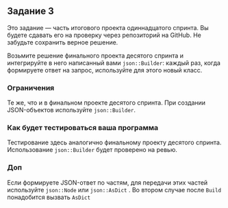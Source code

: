 ## Задание 3

Это
задание — часть итогового проекта одиннадцатого спринта. Вы будете
сдавать его на проверку через репозиторий на GitHub. Не забудьте
сохранить верное решение.

Возьмите решение финального проекта десятого спринта и интегрируйте в него написанный вами `json::Builder`: каждый раз, когда формируете ответ на запрос, используйте для этого новый класс.

### Ограничения

Те же, что и в финальном проекте десятого спринта. При создании JSON-объектов используйте `json::Builder`.

### Как будет тестироваться ваша программа

Тестирование здесь аналогично финальному проекту десятого спринта. Использование `json::Builder` будет проверено на ревью.

### Доп

Если формируете JSON-ответ по частям, для передачи этих частей используйте `json::Node`
или `json::AsDict`
. Во втором случае после `Build`
понадобится вызвать `AsDict`